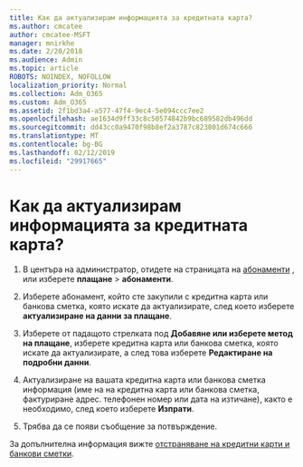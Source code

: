 ```yaml
---
title: Как да актуализирам информацията за кредитната карта?
ms.author: cmcatee
author: cmcatee-MSFT
manager: mnirkhe
ms.date: 2/20/2018
ms.audience: Admin
ms.topic: article
ROBOTS: NOINDEX, NOFOLLOW
localization_priority: Normal
ms.collection: Adm_O365
ms.custom: Adm_O365
ms.assetid: 2f1bd3a4-a577-47f4-9ec4-5e094ccc7ee2
ms.openlocfilehash: ae1634d9ff33c8c50574842b9bc689582db496dd
ms.sourcegitcommit: dd43cc0a9470f98b8ef2a3787c823801d674c666
ms.translationtype: MT
ms.contentlocale: bg-BG
ms.lasthandoff: 02/12/2019
ms.locfileid: "29917665"
---
```

# <a name="how-do-i-update-my-credit-card-information"></a>Как да актуализирам информацията за кредитната карта?

1. В центъра на администратор, отидете на страницата на [абонаменти](https://go.microsoft.com/fwlink/p/?linkid=842054) , или изберете **плащане** \> **абонаменти**.
    
2. Изберете абонамент, който сте закупили с кредитна карта или банкова сметка, която искате да актуализирате, след което изберете **актуализиране на данни за плащане**.
    
3. Изберете от падащото стрелката под **Добавяне или изберете метод на плащане**, изберете кредитна карта или банкова сметка, която искате да актуализирате, а след това изберете **Редактиране на подробни данни**.
    
4. Актуализиране на вашата кредитна карта или банкова сметка информация (име на на кредитна карта или банкова сметка, фактуриране адрес. телефонен номер или дата на изтичане), както е необходимо, след което изберете **Изпрати**.
    
5. Трябва да се появи съобщение за потвърждение.
    
За допълнителна информация вижте [отстраняване на кредитни карти и банкови сметки](https://support.office.com/article/30ba9c83-50d8-4020-90ed-830a5b8c8724).
  

